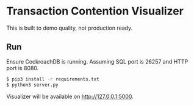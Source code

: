 # Transaction Contention Visualizer

This is built to demo quality, not production ready.

## Run 

Ensure CockroachDB is running. 
Assuming SQL port is 26257
and HTTP port is 8080.

```bash
$ pip3 install -r requirements.txt
$ python3 server.py
```

Visualizer will be available on http://127.0.0.1:5000.
